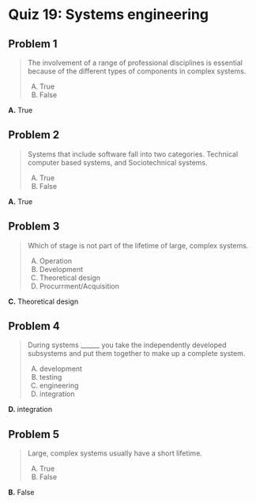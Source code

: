 <style type="text/css">ol { list-style-type: upper-alpha; }</style>

# Quiz 19: Systems engineering

## Problem 1

> The involvement of a range of professional disciplines is essential because of
  the different types of components in complex systems.
>
> 1.  True
> 1.  False

**A.** True

## Problem 2

> Systems that include software fall into two categories. Technical computer
  based systems, and Sociotechnical systems.
>
> 1.  True
> 1.  False

**A.** True

## Problem 3

> Which of stage is not part of the lifetime of large, complex systems.
>
> 1.  Operation
> 1.  Development
> 1.  Theoretical design
> 1.  Procurrment/Acquisition

**C.** Theoretical design

## Problem 4

> During systems ______ you take the independently developed subsystems and put
  them together to make up a complete system.
>
> 1.  development
> 1.  testing
> 1.  engineering
> 1.  integration

**D.** integration

## Problem 5

> Large, complex systems usually have a short lifetime.
>
> 1.  True
> 1.  False

**B.** False
